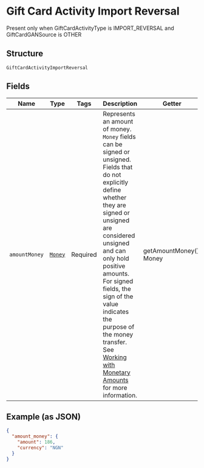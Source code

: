 
# Gift Card Activity Import Reversal

Present only when GiftCardActivityType is IMPORT_REVERSAL and GiftCardGANSource is OTHER

## Structure

`GiftCardActivityImportReversal`

## Fields

| Name | Type | Tags | Description | Getter | Setter |
|  --- | --- | --- | --- | --- | --- |
| `amountMoney` | [`Money`](/doc/models/money.md) | Required | Represents an amount of money. `Money` fields can be signed or unsigned.<br>Fields that do not explicitly define whether they are signed or unsigned are<br>considered unsigned and can only hold positive amounts. For signed fields, the<br>sign of the value indicates the purpose of the money transfer. See<br>[Working with Monetary Amounts](https://developer.squareup.com/docs/build-basics/working-with-monetary-amounts)<br>for more information. | getAmountMoney(): Money | setAmountMoney(Money amountMoney): void |

## Example (as JSON)

```json
{
  "amount_money": {
    "amount": 186,
    "currency": "NGN"
  }
}
```

